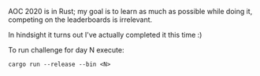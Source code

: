 AOC 2020 is in Rust; my goal is to learn as much as possible while doing it, competing on the leaderboards is irrelevant.

In hindsight it turns out I've actually completed it this time :)

To run challenge for day N execute:

``` shell
cargo run --release --bin <N>
```
